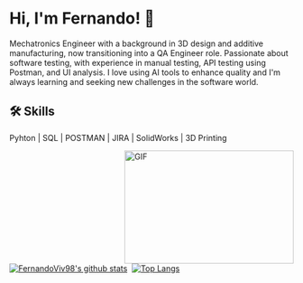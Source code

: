 # Hi, I'm Fernando! 👋
Mechatronics Engineer with a background in 3D design and additive manufacturing, now transitioning into a QA Engineer role. Passionate about software testing, with experience in manual testing, API testing using Postman, and UI analysis. I love using AI tools to enhance quality and I'm always learning and seeking new challenges in the software world.
## 🛠 Skills
Pyhton | SQL | POSTMAN | JIRA | SolidWorks | 3D Printing

<img align="right" top="400" height="200" width="300" alt="GIF" src="https://media.giphy.com/media/v1.Y2lkPTc5MGI3NjExaDZxZGt6bnZuOGxmcjd3YmlqOG42ZjRoNWw3c2Q3MWxnYnJqaXY4cSZlcD12MV9pbnRlcm5hbF9naWZfYnlfaWQmY3Q9Zw/qgQUggAC3Pfv687qPC/giphy.gif">
</a>

[![FernandoViv98's github stats](https://github-readme-stats.ujwalkandi.vercel.app/api?username=FernandoViv98&count_private=true&show_icons=true&theme=blue-green&hide_rank=false&hide=stars&include_all_commits=true)](https://github.com/FernandoViv98?tab=repositories)&nbsp;&nbsp;[![Top Langs](https://github-readme-stats.ujwalkandi.vercel.app/api/top-langs/?username=FernandoViv98&layout=compact&langs_count=6&theme=blue-green)](https://github.com/FernandoViv98)
